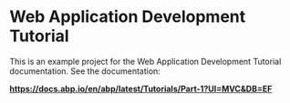 # Web Application Development Tutorial

This is an example project for the Web Application Development Tutorial documentation. See the documentation:

**https://docs.abp.io/en/abp/latest/Tutorials/Part-1?UI=MVC&DB=EF**